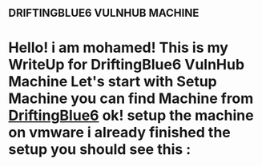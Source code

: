 ## DRIFTINGBLUE6 VULNHUB MACHINE

 # Hello!  i am mohamed! This is my WriteUp for DriftingBlue6 VulnHub Machine Let's start with Setup Machine you can find Machine from [DriftingBlue6](https://www.vulnhub.com/entry/driftingblues-6672)   ok! setup the machine on vmware  i already finished the setup you should see this : 

